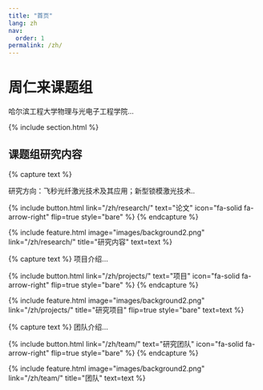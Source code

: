 ```yaml
---
title: "首页"
lang: zh
nav:
  order: 1
permalink: /zh/
---
```


# 周仁来课题组

哈尔滨工程大学物理与光电子工程学院...

{% include section.html %}

## 课题组研究内容

{% capture text %}

研究方向：飞秒光纤激光技术及其应用；新型锁模激光技术..

{%
  include button.html
  link="/zh/research/"
  text="论文"
  icon="fa-solid fa-arrow-right"
  flip=true
  style="bare"
%}
{% endcapture %}

{%
  include feature.html
  image="images/background2.png"
  link="/zh/research/"
  title="研究内容"
  text=text
%}

{% capture text %}
项目介绍...

{%
  include button.html
  link="/zh/projects/"
  text="项目"
  icon="fa-solid fa-arrow-right"
  flip=true
  style="bare"
%}
{% endcapture %}

{%
  include feature.html
  image="images/background2.png"
  link="/zh/projects/"
  title="研究项目"
  flip=true
  style="bare"
  text=text
%}

{% capture text %}
团队介绍...

{%
  include button.html
  link="/zh/team/"
  text="研究团队"
  icon="fa-solid fa-arrow-right"
  flip=true
  style="bare"
%}
{% endcapture %}

{%
  include feature.html
  image="images/background2.png"
  link="/zh/team/"
  title="团队"
  text=text
%}

